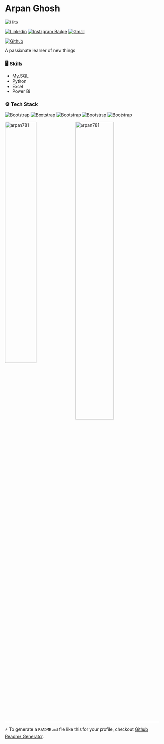 # Arpan Ghosh

[![Hits](https://hits.seeyoufarm.com/api/count/incr/badge.svg?url=https%3A%2F%2Fgithub.com%2Farpan781%2Farpan781&count_bg=%2379C83D&title_bg=%23555555&icon=&icon_color=%23E7E7E7&title=Profile+Views&edge_flat=false)](https://hits.seeyoufarm.com)

[![Linkedin](https://img.shields.io/badge/-LinkedIn-blue?style=flat&logo=Linkedin&logoColor=white)](https://www.linkedin.com/in/linkedin.com/in/arpan-ghosh-10b18922a/)
[![Instagram Badge](https://img.shields.io/badge/-Instagram-purple?logo=instagram&logoColor=white&link=https://instagram.com/arpan_gsh/)](https://www.instagram.com/arpan_gsh)
[![Gmail](https://img.shields.io/badge/-Gmail-c14438?style=flat&logo=Gmail&logoColor=white)](mailto:arpan781@gmail.com)

[![Github](https://img.shields.io/github/followers/arpan781?label=Follow&style=social)](https://github.com/arpan781)

A passionate learner of new things

### 🖥 Skills

- My_SQL
- Python
- Excel 
- Power Bi
### ⚙️ Tech Stack

![Bootstrap](https://img.shields.io/badge/-Python-05122A?style=flat-square&logo=Python&color=373636) ![Bootstrap](https://img.shields.io/badge/-MySQL-05122A?style=flat-square&logo=MySQL&color=373636) ![Bootstrap](https://img.shields.io/badge/-Pandas-05122A?style=flat-square&logo=Pandas&color=373636) ![Bootstrap](https://img.shields.io/badge/-Numpy-05122A?style=flat-square&logo=Numpy&color=373636) ![Bootstrap](https://img.shields.io/badge/-Visual%20Studio%20Code-05122A?style=flat-square&logo=Visual-Studio-Code&color=373636)

<div>
  <img width="45%" align="left" src="https://github-readme-stats.vercel.app/api/top-langs?username=arpan781&show_icons=true&locale=en&layout=compact" alt="arpan781" />
  <img width="50%"  src="https://github-readme-streak-stats.herokuapp.com/?user=arpan781&" alt="arpan781" />
</div>


---
:zap: To generate a `README.md` file like this for your profile, checkout [Github Readme Generator](https://hejazizo-github-profile-readme-srcstreamlit-app-i6skm7.streamlit.app/).
